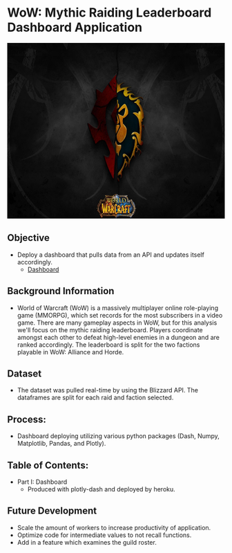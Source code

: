 # WoW: Mythic Raiding Leaderboard Dashboard Application

<p align="center">
  <img width="600" height="406" src="assets/logo.jpg">
</p>



## Objective
* Deploy a dashboard that pulls data from an API and updates itself accordingly.
	* [Dashboard](https://wow-bfa-mythic-raid-lbapp.herokuapp.com/)

## Background Information
* World of Warcraft (WoW) is a massively multiplayer online role-playing game (MMORPG), which set records for the most subscribers in a video game. There are many gameplay aspects in WoW, but for this analysis we'll focus on the mythic raiding leaderboard. Players coordinate amongst each other to defeat high-level enemies in a dungeon and are ranked accordingly. The leaderboard is split for the two factions playable in WoW: Alliance and Horde. 

## Dataset
* The dataset was pulled real-time by using the Blizzard API. The dataframes are split for each raid and faction selected.

## Process:
* Dashboard deploying utilizing various python packages (Dash, Numpy, Matplotlib, Pandas, and Plotly).


## Table of Contents:
* Part I: Dashboard
    * Produced with plotly-dash and deployed by heroku.
    
    
 ## Future Development
 * Scale the amount of workers to increase productivity of application.
 * Optimize code for intermediate values to not recall functions.
 * Add in a feature which examines the guild roster.
